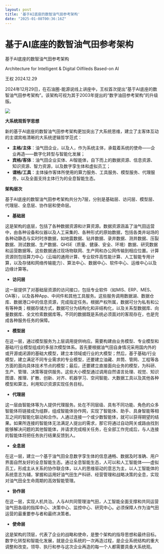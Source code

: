 ```yaml
---
layout: post
title: '基于AI底座的数智油气田参考架构'
date: "2025-01-08T00:36:16Z"
---
```

基于AI底座的数智油气田参考架构
================

基于AI底座的数智油气田参考架构

Architecture for Intelligent & Digital Oilfileds Based-on AI

王权 2024.12.29

2024年12月29日，在石油圈-能源说线上讲座中，王权首次提出“基于AI底座的数智油气田参考架构”。该架构可视为其于2003年提出的“数字油田参考架构”的升级版。

![](https://img2024.cnblogs.com/blog/2104249/202501/2104249-20250107162813009-327485558.png)

**大系统观哲学思想**

新的基于AI底座的数智油气田参考架构更加突出了大系统思维，建立了主客体互动的主谓宾格清晰的大系统逻辑哲学范式：

*   **主格/主体**：油气田企业，以及人，作为系统主体，承载着系统的使命——企业再造——数字化转型与智能化发展；
*   **宾格/客体**：油气田企业实体、AI智能体，自下而上的数据资源、信息资源、知识资源、智力资源，以及数字孪生体和虚拟员工；
*   **谓格/工具**：主体操作客体所使用的算力服务、工具服务、模型服务、代理服务，以及全面支持主体行为的全息智能生态。

**架构层次**

基于AI底座的数智油气田参考架构共分为7层，分别是基础层、访问层、模型层、代理层、全息层、协作层和使命层。

*   **基础层**

这是架构的底层，包括了各种数据资源和计算资源。数据资源涵盖了油气田运营中，由各种设备和仪器以及人工采集的、各种形式的原始数据，包括各类井站场的各种动静态与实时时序数据，如地震数据、钻井数据、录井数据、测井数据、压裂数据、测试数据、生产数据、QHSE（质量、健康、安全、环境）数据、研究数据和运营数据等。这些数据通过现场物联网、生产网和办公网传输到相应位置。计算资源则包括算力中心（云端的通用计算、专业软件高性能计算、人工智能专用计算，以及存储和网络传输能力）、算法中心、数据中心、软件中心、运维中心以及边缘计算等。

*   **访问层**

这一层提供了对基础层资源的访问接口，包括专业软件（如MIS、ERP、MES、OA等），以及各种App、中间件和其他工具服务。这些服务调用数据湖、数据仓库、数据港口中的信息资源，完成指定任务。根据产权所属，数据可分为私有和公有等种类；根据存储方式，数据可分为结构化和非结构化，以及关系型数据库、向量数据库、全文检索数据库等。不同的数据既是系统必须面对的客观存在，也是完成各种服务任务的保障。

*   **模型层**

在这一层，通过模型服务为上层调用提供响应。需要构建由业务模型、专业模型和基础/行业模型组成的多层次模型体系。首先要根据油气田自身情况采用国内外的或开源或闭源的基础大模型，建立本领域或行业的大模型；然后，基于基础/行业模型，建立满足不同专业需求的专业模型，还要建立油藏、井筒、管网、工程等各方面的面向具体技术节点的模型；最后，还要建立直接面向业务的模型，为科研、生产、管理、决策等提供服务。这些大小模型通过调用自然语言处理、视觉、知识图谱、推理、扩散、创新、对齐、机器学习、空间智能、大数据工具以及其他各种模型和算法，利用知识资源实现任务目标。

*   **代理层**

这一层由智能体等为人提供代理服务。处在不同层级、具有不同功能、角色的众多智能体将链接成为组群，组成智能体协作网，实现了智能体、助手、具身智能等相互之间的智能化联动和合作。人通过连接一个或少数智能体，就可以获得期望的结果。如果所连接的智能体无法满足人提出的需求，那它将通过自动网关或路由找到能够解决问题的其他智能体，并请求完成相关任务，在全部工作完成后，与人连接的智能体将把任务执行结果反馈到人。

*   **全息层**

在这一层，建立一个基于油气田全息数字孪生体的信息通畅、数据及时准确、用户界面自然友好的全息智能生态。通过全息智能生态，人可以和人工智能体——虚拟员工，形成主从关系的协作联合体，以人的思维驱动的意志为主，以人工智能体的系统意志为辅，掌握和运用好油气田生产科研、经营管理和战略决策的全息，实现对油气田全生命周期的高效智能管理。

*   **协作层**

在这一层，实现人机共治。人与AI共同管理油气田，人工智能全面支撑和共同运营油气田各级的指挥中心、决策中心、监控中心、研究中心。必须保障人作为油气田运营的最重要参与者和最终决策者。

*   **使命层**

这是架构的顶层，代表了企业的战略和使命，是整个架构的指导思想和最终目标。数字化转型和智能化发展，就是企业系统的一次再造过程，是企业系统结构的重大调整和改变。领导、执行和参与这次企业再造的每一个人都需要具备大系统观。